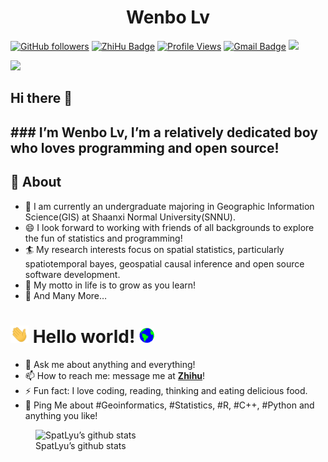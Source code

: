 <h1 align="center">
Wenbo Lv
</h1>

[![GitHub
followers](https://img.shields.io/github/followers/SpatLyu?label=Follow&style=social)](https://github.com/SpatLyu/?tab=follow)
[![ZhiHu
Badge](https://img.shields.io/badge/1039-blue?logo=zhihu&logoColor=blue&label=Follower&labelColor=white&color=blue)](https://www.zhihu.com/people/lyu-geosocial)
[![Profile
Views](https://komarev.com/ghpvc/?username=SpatLyu&label=Profile%20views&color=44be16&style=flat)](https://komarev.com/ghpvc/?username=SpatLyu&label=Profile%20views&color=44be16&style=flat)
[![Gmail
Badge](https://img.shields.io/badge/-lyu.geosocial@gmail.com-c14438?style=flat-square&logo=Gmail&logoColor=white&link=mailto:lyu.geosocial@gmail.com)](mailto:lyu.geosocial@gmail.com)
[![](https://img.shields.io/badge/follow%20me%20on-WeChat-green.svg)](https://spatlyu.github.io/posts/posts-picture/lyu_spatstat-wechat.jpg)

[![](https://img.shields.io/badge/buy%20me%20a-Coffee-brown.svg)](https://spatlyu.github.io/posts/posts-picture/alipay.jpg)

## Hi there 👋

## \### I’m Wenbo Lv, I’m a relatively dedicated boy who loves programming and open source!

## 🧐 About

- 🔭 I am currently an undergraduate majoring in Geographic Information
  Science(GIS) at Shaanxi Normal University(SNNU).
- 😄 I look forward to working with friends of all backgrounds to
  explore the fun of statistics and programming!
- 🏄‍ My research interests focus on spatial statistics, particularly
  spatiotemporal bayes, geospatial causal inference and open source
  software development.
- 🌱 My motto in life is to grow as you learn!
- 👯 And Many More…

# <img src="https://github.com/SpatLyu/SpatLyu/blob/main/Hi.gif" width="29px"> Hello world! <img src="https://github.com/SpatLyu/SpatLyu/blob/main/Earth.gif" width="24px">

- 💬 Ask me about anything and everything!
- 📫 How to reach me: message me at
  [**Zhihu**](https://www.zhihu.com/people/lyu-geosocial)!
- ⚡ Fun fact: I love coding, reading, thinking and eating delicious
  food.
- 💬 Ping Me about \#Geoinformatics, \#Statistics, \#R, \#C++, \#Python
  and anything you like!

<figure>
<img
src="https://github-readme-stats.vercel.app/api?username=SpatLyu&amp;show_icons=true"
alt="SpatLyu’s github stats" />
<figcaption aria-hidden="true">SpatLyu’s github stats</figcaption>
</figure>
